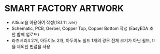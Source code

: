 # SMART FACTORY ARTWORK
- Altium을 이용하여 작성(18.1.11 .ver)
- Schematic, PCB, Gerber, Copper Top, Copper Bottom 작성 (EasyEDA 초안 함께 업로드)
- 라즈베리4 2개, 아두이노 2개, 아두이노 쉴드 1개의 경우 전체 크기가 아닌 쉴드, tr을 제외한 핀맵을 사용
  
